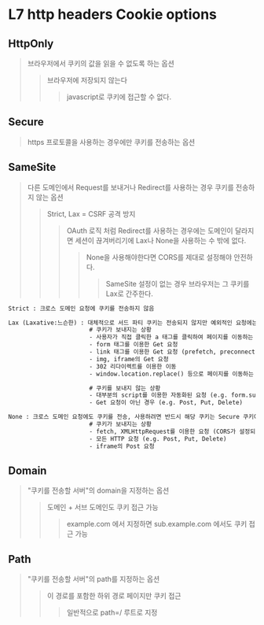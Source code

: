 # L7 http headers Cookie options

## HttpOnly

> 브라우저에서 쿠키의 값을 읽을 수 없도록 하는 옵션
>
> > 브라우저에 저장되지 않는다
> >
> > > javascript로 쿠키에 접근할 수 없다.

## Secure

> https 프로토콜을 사용하는 경우에만 쿠키를 전송하는 옵션

## SameSite

> 다른 도메인에서 Request를 보내거나 Redirect를 사용하는 경우 쿠키를 전송하지 않는 옵션
>
> > Strict, Lax = CSRF 공격 방지
> >
> > > OAuth 로직 처럼 Redirect를 사용하는 경우에는 도메인이 달라지면 세션이 끊겨버리기에 Lax나 None을 사용하는 수 밖에 없다.
> > >
> > > > None을 사용해야한다면 CORS를 제대로 설정해야 안전하다.
> > > >
> > > > > SameSite 설정이 없는 경우 브라우저는 그 쿠키를 Lax로 간주한다.

```txt
Strict : 크로스 도메인 요청에 쿠키를 전송하지 않음

Lax (Laxative:느슨한) : 대체적으로 서드 파티 쿠키는 전송되지 않지만 예외적인 요청에는 전송
                       # 쿠키가 보내지는 상황
                       - 사용자가 직접 클릭한 a 태그를 클릭하여 페이지를 이동하는 경우 (Get 요청)
                       - form 태그를 이용한 Get 요청
                       - link 태그를 이용한 Get 요청 (prefetch, preconnect 등)
                       - img, iframe의 Get 요청
                       - 302 리다이렉트를 이용한 이동
                       - window.location.replace() 등으로 페이지를 이동하는 경우

                       # 쿠키를 보내지 않는 상황
                       - 대부분의 script를 이용한 자동화된 요청 (e.g. form.submit(), XMLHttpRequest, a.click(), window.open())
                       - Get 요청이 아닌 경우 (e.g. Post, Put, Delete)

None : 크로스 도메인 요청에도 쿠키를 전송, 사용하려면 반드시 해당 쿠키는 Secure 쿠키여야한다.
                       # 쿠키가 보내지는 상황
                       - fetch, XMLHttpRequest를 이용한 요청 (CORS가 설정되어 있고, withCredentials가 true인 경우, 사이트도 https여야함)
                       - 모든 HTTP 요청 (e.g. Post, Put, Delete)
                       - iframe의 Post 요청
```

## Domain

> "쿠키를 전송할 서버"의 domain을 지정하는 옵션
>
> > 도메인 + 서브 도메인도 쿠키 접근 가능
> >
> > > example.com 에서 지정하면 sub.example.com 에서도 쿠키 접근 가능

## Path

> "쿠키를 전송할 서버"의 path를 지정하는 옵션
>
> > 이 경로를 포함한 하위 경로 페이지만 쿠키 접근
> >
> > > 일반적으로 path=/ 루트로 지정
